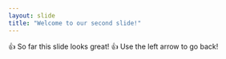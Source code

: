 ```yaml
---
layout: slide
title: "Welcome to our second slide!"
---
```

:+1: So far this slide looks great! :+1:
Use the left arrow to go back!
